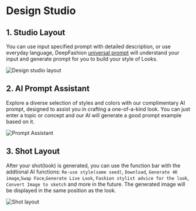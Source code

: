# Design Studio

## 1. Studio Layout 

You can use input specified prompt with detailed description, or use everyday language, DeepFashion [universal prompt](/guides/universalprompt/) will understand your input and generate prompt for you to build your style of Looks. 

![Design studio layout](/static/design-studio.webp)

## 2. AI Prompt Assistant

Explore a diverse selection of styles and colors with our complimentary AI prompt, designed to assist you in crafting a one-of-a-kind look.  You can just enter a topic or concept and our AI will generate a good prompt example based on it. 

![Prompt Assistant](/static/prompt-assistant.webp)

## 3. Shot Layout 

After your shot(look) is generated, you can use the function bar with the addtional AI functions: `Re-use style(same seed)`, `Download`, `Generate 4K image`,`Swap Face`,`Generate Live Look`, `Fashion stylist advice for the look`, `Convert Image to sketch` and more in the future. The generated image will be displayed in the same position as the look.

![Shot layout](/static/shot-layout.webp)



